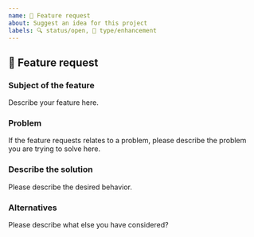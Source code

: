 ```yaml
---
name: 🚀 Feature request
about: Suggest an idea for this project
labels: 🔍 status/open, 🦋 type/enhancement
---
```


## 🚀 Feature request

### Subject of the feature

Describe your feature here.

### Problem

If the feature requests relates to a problem, please describe the problem you are trying to solve here.

### Describe the solution

Please describe the desired behavior.

### Alternatives

Please describe what else you have considered?